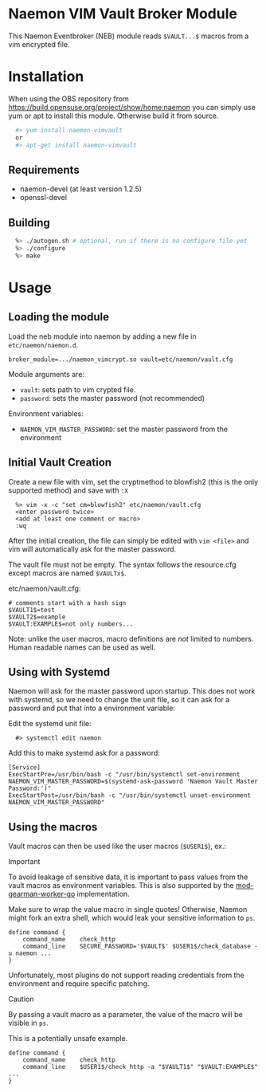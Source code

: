 Naemon VIM Vault Broker Module
==============================

This Naemon Eventbroker (NEB) module reads `$VAULT...$` macros from a vim encrypted
file.

Installation
============

When using the OBS repository from https://build.opensuse.org/project/show/home:naemon you can simply
use yum or apt to install this module. Otherwise build it from source.

```bash
  #> yum install naemon-vimvault
  or
  #> apt-get install naemon-vimvault
```

Requirements
------------

  - naemon-devel (at least version 1.2.5)
  - openssl-devel

Building
--------

```bash
  %> ./autogen.sh # optional, run if there is no configure file yet
  %> ./configure
  %> make
```

Usage
=====

Loading the module
------------------

Load the neb module into naemon by adding a new file in `etc/naemon/naemon.d`.

```
broker_module=.../naemon_vimcrypt.so vault=etc/naemon/vault.cfg
```

Module arguments are:

  - `vault`: sets path to vim crypted file.
  - `password`: sets the master password (not recommended)

Environment variables:

  - `NAEMON_VIM_MASTER_PASSWORD`: set the master password from the environment

Initial Vault Creation
----------------------

Create a new file with vim, set the cryptmethod to blowfish2 (this is the only
supported method) and save with `:X`

```
  %> vim -x -c "set cm=blowfish2" etc/naemon/vault.cfg
  <enter password twice>
  <add at least one comment or macro>
  :wq
```

After the initial creation, the file can simply be edited with `vim <file>` and
vim will automatically ask for the master password.

The vault file must not be empty. The syntax follows the resource.cfg except
macros are named `$VAULTx$`.

etc/naemon/vault.cfg:
```
# comments start with a hash sign
$VAULT1$=test
$VAULT2$=example
$VAULT:EXAMPLE$=not only numbers...
```

Note: unlike the user macros, macro definitions are _not_ limited to numbers. Human readable names can be used as well.

Using with Systemd
------------------
Naemon will ask for the master password upon startup. This does not work with
systemd, so we need to change the unit file, so it can ask for a password and
put that into a environment variable:

Edit the systemd unit file:
```
  #> systemctl edit naemon
```

Add this to make systemd ask for a password:
```
[Service]
ExecStartPre=/usr/bin/bash -c "/usr/bin/systemctl set-environment NAEMON_VIM_MASTER_PASSWORD=$(systemd-ask-password 'Naemon Vault Master Password:')"
ExecStartPost=/usr/bin/bash -c "/usr/bin/systemctl unset-environment NAEMON_VIM_MASTER_PASSWORD"
```

Using the macros
----------------
Vault macros can then be used like the user macros (`$USER1$`), ex.:

> [!IMPORTANT]  
> To avoid leakage of sensitive data, it is important to pass values from the vault macros as environment variables. 
> This is also supported by the [mod-gearman-worker-go](https://github.com/ConSol-Monitoring/mod-gearman-worker-go) implementation.
> 
> Make sure to wrap the value macro in single quotes! Otherwise, Naemon might fork an extra shell, which would leak your sensitive information to `ps`.

```
define command {
    command_name    check_http
    command_line    SECURE_PASSWORD='$VAULT$' $USER1$/check_database -u naemon ...
}
```
Unfortunately, most plugins do not support reading credentials from the environment and require specific patching.


> [!CAUTION]
> By passing a vault macro as a parameter, the value of the macro will be visible in `ps`.
> 
> This is a potentially unsafe example.

```
define command {
    command_name    check_http
    command_line    $USER1$/check_http -a "$VAULT1$" "$VAULT:EXAMPLE$" ...
}
```
